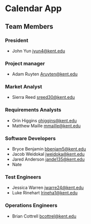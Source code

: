 # Calendar App

## Team Members
### President
- John Yun jyun4@kent.edu
### Project manager
- Adam Ruyten Aruyten@kent.edu
### Market Analyst
- Sierra Reed sreed30@kent.edu
### Requirements Analysts
- Orin Higgins ohiggins@kent.edu
- Matthew Maille mmaille@kent.edu
### Software Developers
- Bryce Benjamin bbenjam5@kent.edu
- Jacob Weidokal jweidoka@kent.edu
- Jared Anderson jande135@kent.edu
- Nate
### Test Engineers
- Jessica Warren jwarre24@kent.edu
- Luke Rinehart lrineha1@kent.edu
### Operations Engineers
- Brian Cottrell bcottrel@kent.edu

